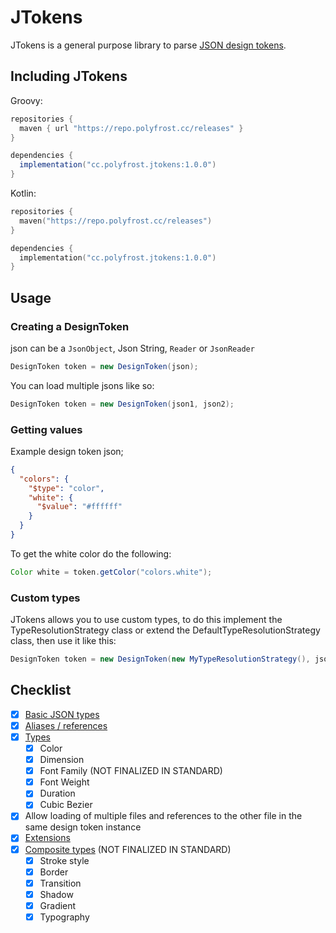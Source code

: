 # JTokens

JTokens is a general purpose library to parse [JSON design tokens](https://tr.designtokens.org/).

## Including JTokens

Groovy:
```groovy
repositories {
  maven { url "https://repo.polyfrost.cc/releases" }
}

dependencies {
  implementation("cc.polyfrost.jtokens:1.0.0") 
}
```
Kotlin:
```kotlin
repositories {
  maven("https://repo.polyfrost.cc/releases")
}

dependencies {
  implementation("cc.polyfrost.jtokens:1.0.0")
}
```

## Usage

### Creating a DesignToken

json can be a `JsonObject`, Json String, `Reader` or `JsonReader`
```java
DesignToken token = new DesignToken(json);
```
You can load multiple jsons like so:
```java
DesignToken token = new DesignToken(json1, json2);
```

### Getting values

Example design token json;
```json
{
  "colors": {
    "$type": "color",
    "white": {
      "$value": "#ffffff"
    }
  }
}
```
To get the white color do the following:
```java
Color white = token.getColor("colors.white");
```

### Custom types

JTokens allows you to use custom types, to do this implement the TypeResolutionStrategy class or extend the DefaultTypeResolutionStrategy class, then use it like this:
```java
DesignToken token = new DesignToken(new MyTypeResolutionStrategy(), json);
```

## Checklist

- [X] [Basic JSON types](https://tr.designtokens.org/format/#type-0)
- [X] [Aliases / references](https://tr.designtokens.org/format/#aliases-references)
- [X] [Types](https://tr.designtokens.org/format/#types)
    - [X] Color
    - [X] Dimension
    - [X] Font Family (NOT FINALIZED IN STANDARD)
    - [X] Font Weight
    - [X] Duration
    - [X] Cubic Bezier
- [X] Allow loading of multiple files and references to the other file in the same design token instance
- [X] [Extensions](https://tr.designtokens.org/format/#extensions)
- [X] [Composite types](https://tr.designtokens.org/format/#composite-types) (NOT FINALIZED IN STANDARD)
  - [X] Stroke style
  - [X] Border
  - [X] Transition
  - [X] Shadow
  - [X] Gradient
  - [X] Typography